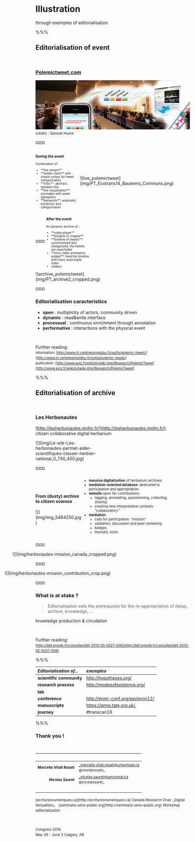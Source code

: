 # Illustration

through exemples of editorialisation

%%%

## Editorialisation of event
&nbsp;

### [Polemictweet.com](http://polemictweet.com)

![Teaser polemictweet](img/polemictweet-teaser.png)
<small>credits : Samuel Huron</small>

¤¤¤
<div style="display:inline-block; vertical-align:middle;width:28%;font-size:0.7em">
<h3 id="during-the-event">During the event</h3>

Combination of :
<ul>
<li>**live stream**</li>
<li>**twitter client** with simple syntax for tweet categorisation</li>
<li>**infos**: abstract, speakers bio</li>
<li>**live visualisation**: zoomable with tweet agregation </li>
<li>**keywords**: automatic extraction and categorisation</li>
</ul>
</div>
<div style="display:inline-block; vertical-align:middle;width:70%;">
![live_polemictweet](img/PT_Ecotrans14_Bauwens_Communs.png)
</div>
¤¤¤
<div style="display:inline-block; vertical-align:middle;width:28%;font-size:0.7em">
<h3 id="after-the-event">After the event</h3>

An dynamic archive of :
<ul>
<li>**video player**</li>
<li>**timeline of chapter**</li>
<li>**timeline of tweets**:  synchronized and categorized, the tweets are searchable</li>
<li>**intra-video annotation widget**: feed the timeline with more searchable index</li>
<li>(slides)</li>
</ul>
</div>
<div style="display:inline-block; vertical-align:middle;width:70%;">
![archive_polemictweet](img/PT_archive2_cropped.png)
</div>

¤¤¤

### Editorialisation caracteristics

* **open** : multiplicity of actors, community driven
* **dynamic** : read&write interface
* **processual** : continuous enrichment through annotation
* **performative** : interactions with the physical event

&nbsp;

Further reading:  
<span style="font-size:0.8em">information: [http://www.iri.centrepompidou.fr/outils/polemic-tweet/](http://www.iri.centrepompidou.fr/outils/polemic-tweet/)  
publication: [http://www.aviz.fr/wiki/pmwiki.php/Research/PolemicTweet](http://www.aviz.fr/wiki/pmwiki.php/Research/PolemicTweet)</span>

%%%

## Editorialisation of archive

&nbsp;

### Les Herbonautes
[http://lesherbonautes.mnhn.fr/](http://lesherbonautes.mnhn.fr/)  
citizen collaborative digital herbarium

<div style="display:inline-block;width:40%;text-align:middle">![](img/Le-site-Les-herbonautes-permet-aider-scientifiques-classer-herbier-national_0_730_450.jpg)</div>

¤¤¤
<div style="display:inline-block; vertical-align:middle;width:30%;">
<h4 id="from-dusty-archive-to-citizen-science">From (dusty) archive to citizen science</h4>
![](img/img_5464250.jpg)
</div>
<div style="display:inline-block; vertical-align:middle;width:60%;font-size:0.8em">
  <ul>
    <li><strong>massive digitalization</strong> of herbarium archives</li>
    <li><strong>mediation-oriented database</strong>: dedicated to participation and appropriation</li>
    <li><strong>website</strong> open for contributions:
      <ul>
        <li>tagging, annotating, questionning, collecting, sharing</li>
        <li>creating new interpretative contexts: <em>&quot;collaboratory&quot;</em></li>
      </ul>
    </li>
    <li><strong>mediation</strong>:
      <ul>
        <li>calls for participation: <em>&quot;mission&quot;</em></li>
        <li>validation, discussion and peer-reviewing</li>
        <li>badges</li>
        <li>thematic visits</li>
      </ul>
    </li>
  </ul>
</div>  

¤¤¤
<div style="display:inline-block;width:130%;text-align:middle;position:relative;left:-15%">
  ![](img/herbonautes-mission_canada_cropped.png)
</div>

¤¤¤
<div style="display:inline-block;width:140%;text-align:middle;position:relative;left:-20%">
  ![](img/herbonautes-mission_contribution_crop.png)
</div>

¤¤¤
### What is at stake ?

> Editorialisation sets the prerequisite for the re-appropriation of datas, archive, knowledge, ...

<i class="fa fa-arrow-right"></i> knowledge production & circulation

&nbsp;

Further reading:  
<span style="font-size:0.8em"> [http://bbf.enssib.fr/consulter/bbf-2013-05-0027-006](http://bbf.enssib.fr/consulter/bbf-2013-05-0027-006)</span>


%%%

_Editorialisation of..._ | _exemples_
:--|:--
**scientific community** | http://hypotheses.org/
**research process** | http://modesofexistence.org/
**lab** |
**conference** | http://enmi-conf.org/wp/enmi12/
**manuscripts** | https://anno.tate.org.uk/,
**journey** | #transcan16

%%%

### Thank you !
&nbsp;


&nbsp; | &nbsp;
--:|:--
<small>**Marcello Vitali Rosati**</small> | <small>_marcello.vitali.rosati@umontreal.ca<br>@monterosato_</small>
<small>**Nicolas Sauret**</small> | <small>_nicolas.sauret@umonreal.ca<br>@nicolasauret_</small>
&nbsp; | &nbsp;


<small>
[ecrituresnumeriques.ca](http://ecrituresnumeriques.ca)  
Canada Research Chair _Digital textualities_  </small>
&nbsp;
<small>[seminaire.sens-public.org](http://seminaire.sens-public.org)  
Workshop editorialization   
</small>

&nbsp;

<small>Congress 2016 <br>May 28 - June 3 Calgary, AB</small>
